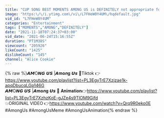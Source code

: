 ```yaml
---
title: "CUP SONG BEST MOMENTS AMONG US is DEFINITELY not appropriate for THIS KID 2"
image: "https:\/\/i.ytimg.com\/vi\/L7FHeW0Y4UM\/hqdefault.jpg"
vid_id: "L7FHeW0Y4UM"
categories: "Entertainment"
tags: ["MOMENTS","AMONG","DEFINITELY"]
date: "2021-11-18T07:24:37+03:00"
vid_date: "2021-06-24T15:16:55Z"
duration: "PT1M38S"
viewcount: "205926"
likeCount: "1425"
dislikeCount: "145"
channel: "Alice Cookie"
---
```

{% raw %}𝘼𝙈O𝙉𝙂 𝙐𝙎 |𝘼𝐦𝐨𝒏𝐠 𝙐𝙨 👬Tiktok 👉<a rel="nofollow" target="blank" href="https://www.youtube.com/playlist?list=PL3EgyTrE7Xzjzae1k-apqDbucqLGp146G">https://www.youtube.com/playlist?list=PL3EgyTrE7Xzjzae1k-apqDbucqLGp146G</a><br />𝘼𝙈O𝙉𝙂 𝙐𝙎 |𝘼𝐦𝐨𝒏𝐠 𝙐𝙨 👬  𝐀𝐧𝐢𝐦𝐚𝐭𝐢𝐨𝐧👉<a rel="nofollow" target="blank" href="https://www.youtube.com/playlist?list=PL3EgyTrE7XzhzKoE-gJZe4s9TIOM9Gifd">https://www.youtube.com/playlist?list=PL3EgyTrE7XzhzKoE-gJZe4s9TIOM9Gifd</a><br />💥ORIGINAL VIDEO  👉<a rel="nofollow" target="blank" href="https://www.youtube.com/watch?v=Qrq9R0eko0E">https://www.youtube.com/watch?v=Qrq9R0eko0E</a><br />#AmongUs #AmongUsMeme #AmongUsAnimation{% endraw %}
